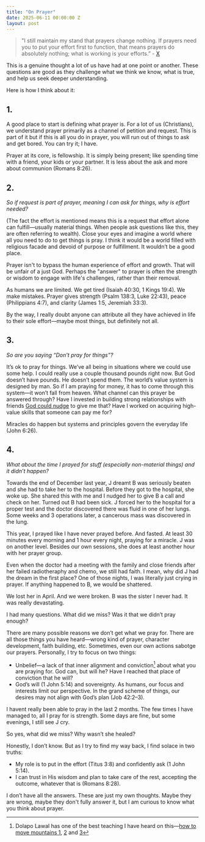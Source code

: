 ```yaml
---
title: "On Prayer"
date: 2025-06-11 00:00:00 Z
layout: post
---
```


> "I still maintain my stand that prayers change nothing. If prayers need you to put your effort first to function, that means prayers do absolutely nothing; what is working is your efforts.” - [X](https://x.com/Allezamani/status/1931991116251123772)

This is a genuine thought a lot of us have had at one point or another. These questions are good as they challenge what we think we know, what is true, and help us seek deeper understanding. 

Here is how I think about it:

## 1.

A good place to start is defining what prayer is. For a lot of us (Christians), we understand prayer  primarily as a channel of petition and request. This is part of it but if this is all you do in prayer, you will run out of things to ask and get bored. You can try it; I have. 

Prayer at its core, is fellowship. It is simply being present; like spending time with a friend, your kids or your partner. It is less about the ask and more about communion (Romans 8:26).

## 2.

*So if request is part of prayer, meaning I can ask for things, why is effort needed?*

(The fact the effort is mentioned means this is a request that effort alone can fulfill—usually material things. When people ask questions like this, they are often referring to wealth).
Close your eyes and imagine a world where all you need to do to get things is pray. I think it would be a world filled with religious facade and devoid of purpose or fulfillment. It wouldn’t be a good place.

Prayer isn't to bypass the human experience of effort and growth. That will be unfair of a just God. Perhaps the "answer" to prayer is often the strength or wisdom to engage with life's challenges, rather than their removal. 

As humans we are limited. We get tired (Isaiah 40:30, 1 Kings 19:4). We make mistakes. Prayer gives strength (Psalm 138:3, Luke 22:43), peace (Philippians 4:7), and clarity (James 1:5, Jeremiah 33:3).

By the way, I really doubt anyone can attribute all they have achieved in life to their sole effort—maybe most things, but definitely not all.

## 3.

*So are you saying “Don’t pray for things”?*

It’s ok to pray for things. We’ve all being in situations where we could use some help. I could really use a couple thousand pounds right now. But God doesn’t have pounds. He doesn’t spend them. The world’s value system is designed by man. So if I am praying for money, it has to come through this system—it won’t fall from heaven. What channel can this prayer be answered through? Have I invested in building strong relationships with friends [God could nudge](https://x.com/Ssaasquatch/status/1834617271022694634) to give me that? Have I worked on acquiring high-value skills that someone can pay me for?

Miracles do happen but systems and principles govern the everyday life (John 6:26).

## 4.

*What about the time I prayed for stuff (especially non-material things) and it didn’t happen?*

Towards the end of December last year, J dreamt B was seriously beaten and she had to take her to the hospital. Before they got to the hospital, she woke up. She shared this with me and I nudged her to give B a call and check on her. Turned out B had been sick. J forced her to the hospital for a proper test and the doctor discovered there was fluid in one of her lungs. Some weeks and 3 operations later, a cancerous mass was discovered in the lung.

This year, I prayed like I have never prayed before. And fasted. At least 30 minutes every morning and 1 hour every night, praying for a miracle. J was on another level. Besides our own sessions, she does at least another hour with her prayer group.

Even when the doctor had a meeting with the family and close friends after her failed radiotheraphy and chemo, we still had faith. I mean, why did J had the dream in the first place?
One of those nights, I was literally just crying in prayer. If anything happened to B, we would be shattered.

We lost her in April. And we were broken. B was the sister I never had. It was really devastating.

I had many questions. What did we miss? Was it that we didn’t pray enough?

There are many possible reasons we don’t get what we pray for. There are all those things you have heard—wrong kind of prayer, character development, faith building, etc. Sometimes, even our own actions sabotge our prayers. Personally, I try to focus on two things:

- Unbelief—a lack of that inner alignment and conviction[^1] about what you are praying for. God can, but will he? Have I reached that place of conviction that he will?
- God’s will (1 John 5:14) and sovereignty. As humans, our focus and interests limit our perspective. In the grand scheme of things, our desires may not align with God’s plan (Job 42:2–3).

I havent really been able to pray in the last 2 months. The few times I have managed to, all I pray for is strength. Some days are fine, but some evenings, I still see J cry.

So yes, what did we miss? Why wasn’t she healed?

Honestly, I don’t know. But as I try to find my way back, I find solace in two truths:

- My role is to put in the effort (Titus 3:8) and confidently ask (1 John 5:14).
- I can trust in His wisdom and plan to take care of the rest, accepting the outcome, whatever that is (Romans 8:28).

I don’t have all the answers. These are just my own thoughts. Maybe they are wrong, maybe they don't fully answer it, but I am curious to know what you think about prayer.

[^1]: Dolapo Lawal has one of the best teaching I have heard on this—[how to move mountains 1](https://www.youtube.com/watch?v=PekjiYOBAmI), [2](https://www.youtube.com/watch?v=kC6RwLOX_j4) and [3](https://www.youtube.com/watch?v=A0zIOeI0Fs0)